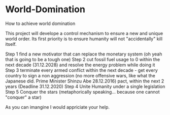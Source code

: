 # World-Domination
How to achieve world domination

This project will develope a control mechanism to ensure a new and unique world order. 
Its first priority is to ensure humanity will not "accidentally" kill itself. 

Step 1 find a new motivator that can replace the monetary system (oh yeah that is going to be a tough one)
Step 2 cut fossil fuel usage to 0 within the next decade (31.12.2028) and resolve the energy problem while doing it
Step 3 terminate every armed conflict within the next decade - get every country to sign a non aggression (no more offensive wars, like what the Japanese did. Prime Minister Shinzu Abe 28.12.2016) pact, within the next 2 years (Deadline 31.12.2020)
Step 4 Unite Humanity under a single legislation 
Step 5 Conquer the stars (metaphorically speaking... because one cannot "conquer" a star)

As you can imangine I would appriciate your help.
